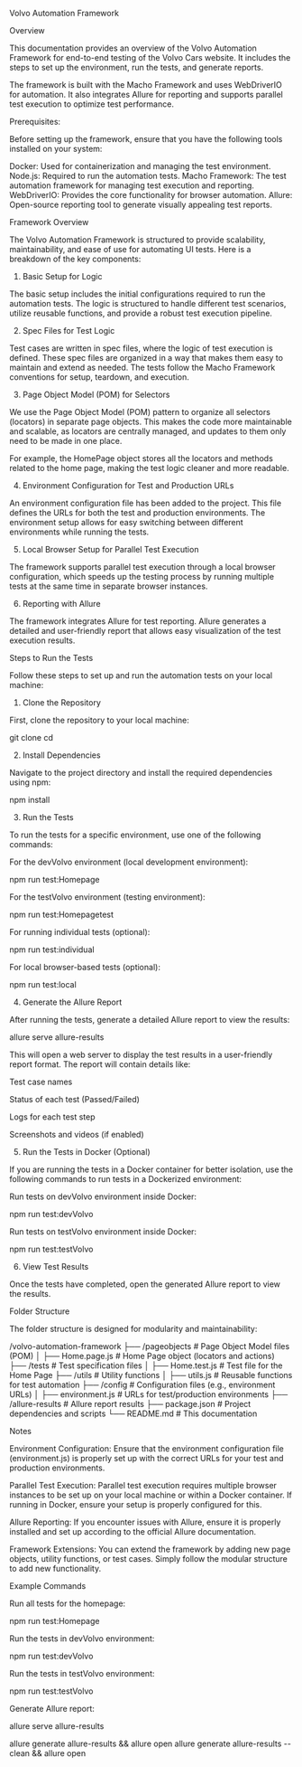 Volvo Automation Framework

Overview

This documentation provides an overview of the Volvo Automation Framework for end-to-end testing of the Volvo Cars website. It includes the steps to set up the environment, run the tests, and generate reports.

The framework is built with the Macho Framework and uses WebDriverIO for automation. It also integrates Allure for reporting and supports parallel test execution to optimize test performance.

Prerequisites:

Before setting up the framework, ensure that you have the following tools installed on your system:

Docker: Used for containerization and managing the test environment.
Node.js: Required to run the automation tests.
Macho Framework: The test automation framework for managing test execution and reporting.
WebDriverIO: Provides the core functionality for browser automation.
Allure: Open-source reporting tool to generate visually appealing test reports.

Framework Overview

The Volvo Automation Framework is structured to provide scalability, maintainability, and ease of use for automating UI tests. Here is a breakdown of the key components:

1. Basic Setup for Logic

The basic setup includes the initial configurations required to run the automation tests. The logic is structured to handle different test scenarios, utilize reusable functions, and provide a robust test execution pipeline.

2. Spec Files for Test Logic

Test cases are written in spec files, where the logic of test execution is defined. These spec files are organized in a way that makes them easy to maintain and extend as needed. The tests follow the Macho Framework conventions for setup, teardown, and execution.

3. Page Object Model (POM) for Selectors

We use the Page Object Model (POM) pattern to organize all selectors (locators) in separate page objects. This makes the code more maintainable and scalable, as locators are centrally managed, and updates to them only need to be made in one place.

For example, the HomePage object stores all the locators and methods related to the home page, making the test logic cleaner and more readable.

4. Environment Configuration for Test and Production URLs

An environment configuration file has been added to the project. This file defines the URLs for both the test and production environments. The environment setup allows for easy switching between different environments while running the tests.

5. Local Browser Setup for Parallel Test Execution

The framework supports parallel test execution through a local browser configuration, which speeds up the testing process by running multiple tests at the same time in separate browser instances.

6. Reporting with Allure

The framework integrates Allure for test reporting. Allure generates a detailed and user-friendly report that allows easy visualization of the test execution results.

Steps to Run the Tests

Follow these steps to set up and run the automation tests on your local machine:

1. Clone the Repository

First, clone the repository to your local machine:

git clone <repository-url>
cd <repository-folder>

2. Install Dependencies

Navigate to the project directory and install the required dependencies using npm:

npm install

3. Run the Tests

To run the tests for a specific environment, use one of the following commands:

For the devVolvo environment (local development environment):

npm run test:Homepage

For the testVolvo environment (testing environment):

npm run test:Homepagetest

For running individual tests (optional):

npm run test:individual

For local browser-based tests (optional):

npm run test:local

4. Generate the Allure Report

After running the tests, generate a detailed Allure report to view the results:

allure serve allure-results

This will open a web server to display the test results in a user-friendly report format. The report will contain details like:

Test case names

Status of each test (Passed/Failed)

Logs for each test step

Screenshots and videos (if enabled)

5. Run the Tests in Docker (Optional)

If you are running the tests in a Docker container for better isolation, use the following commands to run tests in a Dockerized environment:

Run tests on devVolvo environment inside Docker:

npm run test:devVolvo

Run tests on testVolvo environment inside Docker:

npm run test:testVolvo

6. View Test Results

Once the tests have completed, open the generated Allure report to view the results.

Folder Structure

The folder structure is designed for modularity and maintainability:

/volvo-automation-framework
├── /pageobjects               # Page Object Model files (POM)
│   ├── Home.page.js           # Home Page object (locators and actions)
├── /tests                     # Test specification files
│   ├── Home.test.js           # Test file for the Home Page
├── /utils                     # Utility functions
│   ├── utils.js               # Reusable functions for test automation
├── /config                    # Configuration files (e.g., environment URLs)
│   ├── environment.js         # URLs for test/production environments
├── /allure-results            # Allure report results
├── package.json               # Project dependencies and scripts
└── README.md                  # This documentation

Notes

Environment Configuration: Ensure that the environment configuration file (environment.js) is properly set up with the correct URLs for your test and production environments.

Parallel Test Execution: Parallel test execution requires multiple browser instances to be set up on your local machine or within a Docker container. If running in Docker, ensure your setup is properly configured for this.

Allure Reporting: If you encounter issues with Allure, ensure it is properly installed and set up according to the official Allure documentation.

Framework Extensions: You can extend the framework by adding new page objects, utility functions, or test cases. Simply follow the modular structure to add new functionality.

Example Commands

Run all tests for the homepage:

npm run test:Homepage

Run the tests in devVolvo environment:

npm run test:devVolvo

Run the tests in testVolvo environment:

npm run test:testVolvo

Generate Allure report:

allure serve allure-results

allure generate allure-results && allure open
 allure generate allure-results --clean && allure open 